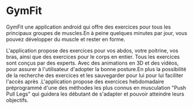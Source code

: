 # GymFit
 
GymFit une application android qui offre des exercices pour tous les principaux groupes de muscles.En à peine quelques minutes par jour, vous pouvez développer du muscle et rester en forme.

L'application propose des exercices pour vos abdos, votre poitrine, vos bras, ainsi que des exercices pour le corps en entier. Tous les exercices sont conçus par des experts. Avec des animations en 3D et des vidéos, pour assurer à l'utilisateur d'adopter la bonne posture.En plus la possibilité de la recherche des exercices et les sauvegarder pour lui pour lui faciliter l'accès après .L'application propose des exercices hebdomadaire préprogrammé d'une des méthodes les plus connus en musculation "Push Pull Legs" qui guidera les débutant de s'adapter et pouvoir atteindre leurs objectifs.


